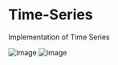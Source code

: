 # Time-Series
Implementation of Time Series

![image](https://user-images.githubusercontent.com/69152112/224732849-c72cfaa2-998b-432b-a1fa-9a612ebe977c.png)
![image](https://user-images.githubusercontent.com/69152112/224733034-86e9a146-5846-44ea-a548-6fce1f107691.png)

